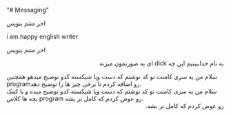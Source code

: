 
"# Messaging" 

<div dir=“rtl”>

اخر متنم بنویس
</div>
<div dir=“rtl”>

i am happy english writer
</div>
<div dir=“rtl”>

اخر متنم بنویس
</div>





<p style='direction:rtl; text-align: right'>به نام خداببینیم این چه
dick
ای به صورتمون میزنه</p>



<div style="direction:auto"> سلام من یه سری کامنت تو کد نوشتم که دست وپا شیکسته کدو توضیح میدهو همچنین programرو اضافه کردم تا برخی چیز ها را توضیح دهد. 
 </div>




<div style="direction:auto"> سلام من یه سری کامنت تو کد نوشتم که دست وپا شیکسته کدو توضیح میده 
و با کمک بچه ها کلاس program رو عوض کردم که کامل تر بشه. </div>
   <div style="direction:rtl"> رو عوض کردم که کامل تر بشه. </div>


 

